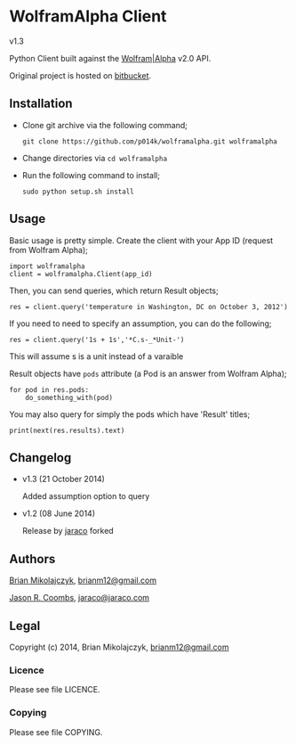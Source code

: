 # WolframAlpha Client
v1.3

Python Client built against the [Wolfram|Alpha](http://wolframalpha.com)
v2.0 API.

Original project is hosted on [bitbucket](http://bitbucket.org/jaraco/wolframalpha).

## Installation

* Clone git archive via the following command; 
  
  `git clone https://github.com/p014k/wolframalpha.git wolframalpha`
* Change directories via `cd wolframalpha`
* Run the following command to install;
  
  `sudo python setup.sh install`

## Usage

Basic usage is pretty simple. Create the client with your App ID (request from
Wolfram Alpha);

    import wolframalpha
    client = wolframalpha.Client(app_id)

Then, you can send queries, which return Result objects;

    res = client.query('temperature in Washington, DC on October 3, 2012')

If you need to need to specify an assumption, you can do the following;

    res = client.query('1s + 1s','*C.s-_*Unit-')

This will assume s is a unit instead of a varaible

Result objects have `pods` attribute (a Pod is an answer from Wolfram Alpha);

    for pod in res.pods:
        do_something_with(pod)

You may also query for simply the pods which have 'Result' titles;

    print(next(res.results).text)

## Changelog
* v1.3 (21 October 2014)

  Added assumption option to query

* v1.2 (08 June 2014)

  Release by [jaraco](http://bitbucket.org/jaraco/wolframalpha) forked

## Authors
[Brian Mikolajczyk](https://github.com/p014k), brianm12@gmail.com

[Jason R. Coombs](http://bitbucket.org/jaraco), jaraco@jaraco.com

## Legal
Copyright (c) 2014, Brian Mikolajczyk, brianm12@gmail.com

### Licence
Please see file LICENCE.

### Copying
Please see file COPYING.

